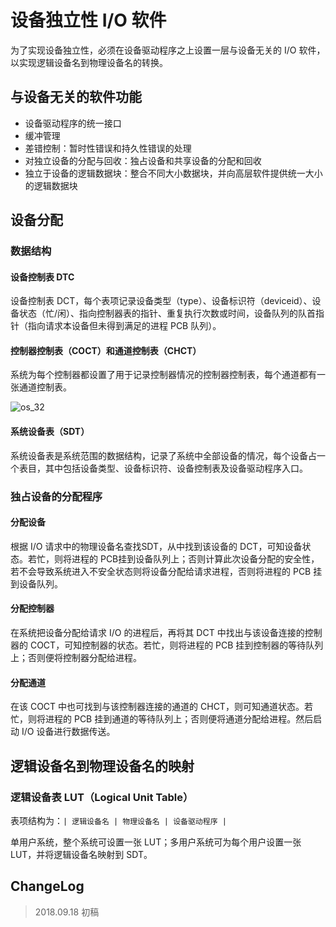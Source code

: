 # 设备独立性 I/O 软件

为了实现设备独立性，必须在设备驱动程序之上设置一层与设备无关的 I/O 软件，以实现逻辑设备名到物理设备名的转换。

## 与设备无关的软件功能

- 设备驱动程序的统一接口
- 缓冲管理
- 差错控制：暂时性错误和持久性错误的处理
- 对独立设备的分配与回收：独占设备和共享设备的分配和回收
- 独立于设备的逻辑数据块：整合不同大小数据块，并向高层软件提供统一大小的逻辑数据块

## 设备分配

### 数据结构

#### 设备控制表 DTC

设备控制表 DCT，每个表项记录设备类型（type）、设备标识符（deviceid）、设备状态（忙/闲）、指向控制器表的指针、重复执行次数或时间，设备队列的队首指针（指向请求本设备但未得到满足的进程 PCB 队列）。

#### 控制器控制表（COCT）和通道控制表（CHCT）

系统为每个控制器都设置了用于记录控制器情况的控制器控制表，每个通道都有一张通道控制表。

![os_32](os_32.jpg)

#### 系统设备表（SDT）

系统设备表是系统范围的数据结构，记录了系统中全部设备的情况，每个设备占一个表目，其中包括设备类型、设备标识符、设备控制表及设备驱动程序入口。

### 独占设备的分配程序

#### 分配设备

根据 I/O 请求中的物理设备名查找SDT，从中找到该设备的 DCT，可知设备状态。若忙，则将进程的 PCB挂到设备队列上；否则计算此次设备分配的安全性，若不会导致系统进入不安全状态则将设备分配给请求进程，否则将进程的 PCB 挂到设备队列。

#### 分配控制器

在系统把设备分配给请求 I/O 的进程后，再将其 DCT 中找出与该设备连接的控制器的 COCT，可知控制器的状态。若忙，则将进程的 PCB 挂到控制器的等待队列上；否则便将控制器分配给进程。

#### 分配通道

在该 COCT 中也可找到与该控制器连接的通道的 CHCT，则可知通道状态。若忙，则将进程的 PCB 挂到通道的等待队列上；否则便将通道分配给进程。然后启动 I/O 设备进行数据传送。

## 逻辑设备名到物理设备名的映射

### 逻辑设备表 LUT（Logical Unit Table）

表项结构为：`| 逻辑设备名 | 物理设备名 | 设备驱动程序 |`

单用户系统，整个系统可设置一张 LUT；多用户系统可为每个用户设置一张 LUT，并将逻辑设备名映射到 SDT。

## ChangeLog

> 2018.09.18 初稿